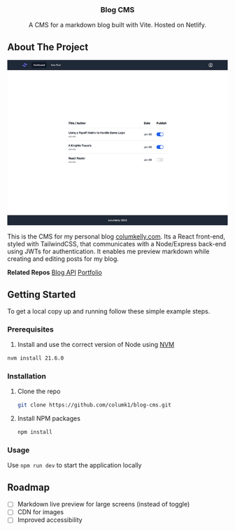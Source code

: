 <a name="readme-top"></a>

<!-- PROJECT LOGO
<br />
<div align="center">
  <a href="https://github.com/columk1/portfolio">
    <img src="images/logo.png" alt="Logo" width="80" height="80">
  </a>
  -->

<h3 align="center">Blog CMS</h3>
  <p align="center">
  A CMS for a markdown blog built with Vite. Hosted on Netlify.
  </p>
</div>

<!-- ABOUT THE PROJECT -->

## About The Project

[![Dashboard Screenshot][home-screenshot]](https://cms.columkelly.com)

This is the CMS for my personal blog [columkelly.com](http://columkelly.com). Its a React front-end, styled with TailwindCSS, that communicates with a Node/Express back-end using JWTs for authentication. It enables me preview markdown while creating and editing posts for my blog.

**Related Repos**
[Blog API](https://github.com/columk1/blog-api)
[Portfolio](https://github.com/columk1/portfolio)

<!-- GETTING STARTED -->

## Getting Started

To get a local copy up and running follow these simple example steps.

### Prerequisites

1. Install and use the correct version of Node using [NVM](https://github.com/nvm-sh/nvm)

```sh
nvm install 21.6.0
```

### Installation

1. Clone the repo
   ```sh
   git clone https://github.com/columk1/blog-cms.git
   ```
2. Install NPM packages
   ```sh
   npm install
   ```

### Usage

Use `npm run dev` to start the application locally

<!-- ROADMAP -->

## Roadmap

- [ ] Markdown live preview for large screens (instead of toggle)
- [ ] CDN for images
- [ ] Improved accessibility

<!-- MARKDOWN LINKS & IMAGES -->
<!-- https://www.markdownguide.org/basic-syntax/#reference-style-links -->

[linkedin-url]: https://linkedin.com/in/linkedin_username
[home-screenshot]: screenshots/home.png
